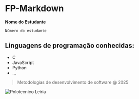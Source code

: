 # FP-Markdown #

**Nome do Estudante** 

`Número do estudante`

## Linguagens de programação conhecidas: ## 


- C
- JavaScript
- Python
- ...

> Metodologias de desenvolvimento de software @ 2025

![Polotecnico Leiria](https://eduportugal.eu/wp-content/uploads/2017/08/eduportugal_ipleiria_n.jpg)